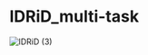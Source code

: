# IDRiD_multi-task

![IDRiD (3)](https://github.com/user-attachments/assets/2e6e68e9-672e-48f3-8a10-84887aed44f2)
